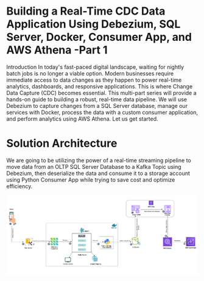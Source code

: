# Building a Real-Time CDC Data Application Using Debezium, SQL Server, Docker, Consumer App, and AWS Athena -Part 1
Introduction
In today's fast-paced digital landscape, waiting for nightly batch jobs is no longer a viable option. Modern businesses require immediate access to data changes as they happen to power real-time analytics, dashboards, and responsive applications. This is where Change Data Capture (CDC) becomes essential.
This multi-part series will provide a hands-on guide to building a robust, real-time data pipeline. We will use Debezium to capture changes from a SQL Server database, manage our services with Docker, process the data with a custom consumer application, and perform analytics using AWS Athena. Let us get started.


# Solution Architecture
We are going to be utilizing the power of a real-time streaming pipeline to move data from an OLTP SQL Server Database to a Kafka Topic using Debezium, then deserialize the data and consume it to a storage account using Python Consumer App while trying to save cost and optimize efficiency.

![Architecture](https://github.com/kiddojazz/Debezium_SQL_Server_Docker_Consumer_App_AWS_Athena/blob/main/images/Archtecture.png)
